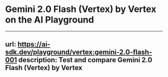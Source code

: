 # Gemini 2.0 Flash (Vertex) by Vertex on the AI Playground


---
url: https://ai-sdk.dev/playground/vertex:gemini-2.0-flash-001
description: Test and compare Gemini 2.0 Flash (Vertex) by Vertex
---

